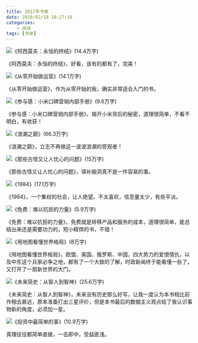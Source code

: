 ```yaml
---
title: 2017年书单
date: 2018/02/18 18:27:18
categories:
    - 阅读
tags: [书单]
---
```


![《阿西莫夫：永恒的终结》(14.4万字)](http://venson-blog-images.oss-cn-beijing.aliyuncs.com/2018-02-18-2017-year-book-list/270064-e8c55db629cc04f7.jpg)

《阿西莫夫：永恒的终结》，好看，该有的都有了，完美！

![《从零开始做运营》(14.1万字)](http://venson-blog-images.oss-cn-beijing.aliyuncs.com/2018-02-18-2017-year-book-list/270064-d19febe925df83f9.jpg)

《从零开始做运营》，作为从零开始的我，确实非常适合入门的书。

![《参与感：小米口碑营销内部手册》(9.6万字)](http://venson-blog-images.oss-cn-beijing.aliyuncs.com/2018-02-18-2017-year-book-list/270064-029b868785fd3462.jpg)

《参与感：小米口碑营销内部手册》，揭开小米背后的秘密，道理很简单，不看不明白，有收获！

![《浪潮之巅》(66.3万字)](http://venson-blog-images.oss-cn-beijing.aliyuncs.com/2018-02-18-2017-year-book-list/270064-b725cf83dbbe5f0b.jpg)

《浪潮之巅》，立志不再做这一波波浪潮的旁观者！ ​​​​

![《那些古怪又让人忧心的问题》(15万字)](http://venson-blog-images.oss-cn-beijing.aliyuncs.com/2018-02-18-2017-year-book-list/270064-0ec61869fa485aad.jpg)

《那些古怪又让人忧心的问题》，填补脑洞真不是一件容易的事。

![《1984》(17.1万字)](http://venson-blog-images.oss-cn-beijing.aliyuncs.com/2018-02-18-2017-year-book-list/270064-c6975fef4c2844ac.jpg)

《1984》，一个集权的社会，让人绝望。不太喜欢，信息量太少，有些平淡。

![《免费：难以抗拒的力量》(5.9万字)](http://venson-blog-images.oss-cn-beijing.aliyuncs.com/2018-02-18-2017-year-book-list/270064-5e2fa15906f7764f.jpg)

《免费：难以抗拒的力量》，免费就是转移产品和服务的成本，道理很简单，能总结出来还是需要功力的，短小精悍的书，不错！

![《用地图看懂世界格局》(8万字)](http://venson-blog-images.oss-cn-beijing.aliyuncs.com/2018-02-18-2017-year-book-list/270064-4321e2f1953f9cd6.jpg)

《用地图看懂世界格局》，欧盟、美国、俄罗斯、中国，四大势力的爱恨情仇，以及中东这个兵家必争之地，都有了一个大致的了解，时政新闻终于能看懂一些了，又打开了一扇新世界的大门。

![《未来简史：从智人到智神》(25.6万字)](http://venson-blog-images.oss-cn-beijing.aliyuncs.com/2018-02-18-2017-year-book-list/270064-f09fffb55e1e0495.jpg)

《未来简史：从智人到智神》，未来没有历史那么好写，让我一度认为本书相比前作相去甚远，原本准备打出三星评价，但是本书最后的数据主义观点给了我认识事物新的角度，必须加一星。

![《投资中最简单的事》(10.9万字)](http://venson-blog-images.oss-cn-beijing.aliyuncs.com/2018-02-18-2017-year-book-list/270064-68d39c47bafca9f4.jpg)

真理往往都简单直接，一击即中，受益匪浅。
